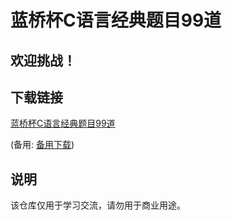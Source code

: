 # 蓝桥杯C语言经典题目99道

## 欢迎挑战！



## 下载链接
[蓝桥杯C语言经典题目99道](https://pan.quark.cn/s/7b034e15c18d) 

(备用: [备用下载](https://pan.baidu.com/s/1MEjfdqci2YPpHHOKHmNMKw?pwd=1234))

## 说明

该仓库仅用于学习交流，请勿用于商业用途。
